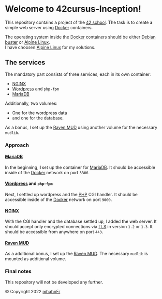 # Welcome to 42cursus-Inception!
This repository contains a project of the [42 school]. The task is to create a
simple web server using [Docker] containers.

The operating system inside the [Docker] containers should be either [Debian buster]
or [Alpine Linux].  
I have choosen [Alpine Linux] for my solutions.

## The services
The mandatory part consists of three services, each in its own container:
- [NGINX]
- [Wordpress] and `php-fpm`
- [MariaDB]

Additionally, two volumes:
- One for the wordpress data
- and one for the database.

As a bonus, I set up the [Raven MUD] using another volume for the necessary `mudlib`.

### Approach
#### [MariaDB]
In the beginning, I set up the container for [MariaDB]. It should be accessible inside
of the [Docker] network on port `3306`.

#### [Wordpress] and `php-fpm`
Next, I settled up wordpress and the [PHP] CGI handler. It should be accessible inside
of the [Docker] network on port `9000`.

#### [NGINX]
With the CGI handler and the database settled up, I added the web server. It should accept
only encrypted connections via [TLS] in version `1.2` or `1.3`. It should be accessible
from anywhere on port `443`.

#### [Raven MUD]
As a additional bonus, I set up the [Raven MUD]. The necessary `mudlib` is mounted as additional
volume.

### Final notes
This repository will not be developed any further.

© Copyright 2022 [mhahnFr]

[42 school]: https://www.42heilbronn.de/learncoderepeat
[Docker]: https://www.docker.com
[Debian buster]: https://www.debian.org/releases/buster/
[Alpine Linux]: https://www.alpinelinux.org
[NGINX]: https://www.nginx.com
[Wordpress]: https://wordpress.org
[MariaDB]: https://mariadb.com
[Raven MUD]: https://www.github.com/nijakow/raven
[TLS]: https://en.wikipedia.org/wiki/Transport_Layer_Security
[PHP]: https://www.php.net
[mhahnFr]: https://www.github.com/mhahnFr
